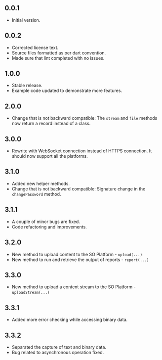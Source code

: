 ## 0.0.1

- Initial version.

## 0.0.2

- Corrected license text.
- Source files formatted as per dart convention.
- Made sure that lint completed with no issues.

## 1.0.0
- Stable release.
- Example code updated to demonstrate more features.

## 2.0.0
- Change that is not backward compatible: The `stream` and `file` methods now return a record instead of a class.

## 3.0.0
- Rewrite with WebSocket connection instead of HTTPS connection. It should now support all the platforms.

## 3.1.0
- Added new helper methods.
- Change that is not backward compatible: Signature change in the `changePassword` method.

## 3.1.1
- A couple of minor bugs are fixed.
- Code refactoring and improvements.

## 3.2.0
- New method to upload content to the SO Platform - `upload(...)`
- New method to run and retrieve the output of reports - `report(...)`

## 3.3.0
- New method to upload a content stream to the SO Platform - `uploadStream(...)`

## 3.3.1
- Added more error checking while accessing binary data.

## 3.3.2
- Separated the capture of text and binary data.
- Bug related to asynchronous operation fixed.